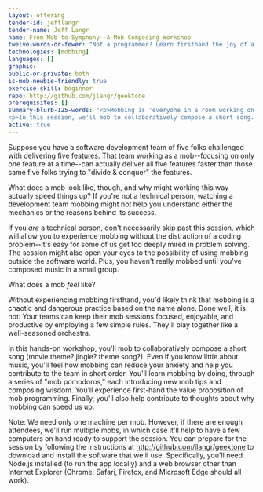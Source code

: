 ```yaml
---
layout: offering
tender-id: jefflangr
tender-name: Jeff Langr
name: From Mob to Symphony--A Mob Composing Workshop
twelve-words-or-fewer: "Not a programmer? Learn firsthand the joy of a mob. Come compose with us."
technologies: [mobbing]
languages: []
graphic: 
public-or-private: both
is-mob-newbie-friendly: true
exercise-skill: beginner
repo: http://github.com/jlangr/geektone
prerequisites: []
summary-blurb-125-words: "<p>Mobbing is 'everyone in a room working on the same thing at the same time,' per Woody Zuill. Outrageous! Yet teams are finding it a highly enjoyable way to collaboratively build and deliver high-quality software. Some teams even say they go faster with mobbing.</p>
<p>In this session, we'll mob to collaboratively compose a short song. Even if you know little about music, you'll feel firsthand how mobbing can reduce your anxiety and help you contribute in short order. You’ll also experience first-hand the value proposition of mob programming.</p>"
active: true
---
```

Suppose you have a software development team of five folks challenged with delivering five features. That team working as a mob--focusing on only one feature at a time--can actually deliver all five features faster than those same five folks trying to "divide & conquer" the features.

What does a mob look like, though, and why might working this way actually speed things up? If you're not a technical person, watching a development team mobbing might not help you understand either the mechanics or the reasons behind its success.

If you *are* a technical person, don't necessarily skip past this session, which will allow you to experience mobbing without the distraction of a coding problem--it's easy for some of us get too deeply mired in problem solving. The session might also open your eyes to the possibility of using mobbing outside the software world. Plus, you haven't really mobbed until you've composed music in a small group.

What does a mob *feel* like?

Without experiencing mobbing firsthand, you'd likely think that mobbing is a chaotic and dangerous practice based on the name alone. Done well, it is not: Your teams can keep their mob sessions focused, enjoyable, and productive by employing a few simple rules. They'll play together like a well-seasoned orchestra.

In this hands-on workshop, you'll mob to collaboratively compose a short song (movie theme? jingle? theme song?). Even if you know little about music, you'll feel how mobbing can reduce your anxiety and help you contribute to the team in short order. You'll learn mobbing by doing, through a series of "mob pomodoros," each introducing new mob tips and composing wisdom. You’ll experience first-hand the value proposition of mob programming. Finally, you'll also help contribute to thoughts about why mobbing can speed us up.

Note: We need only one machine per mob. However, if there are enough attendees, we'll run multiple mobs, in which case it'll help to have a few computers on hand ready to support the session. You can prepare for the session by following the instructions at http://github.com/jlangr/geektone to download and install the software that we'll use. Specifically, you'll need Node.js installed (to run the app locally) and a web browser other than Internet Explorer (Chrome, Safari, Firefox, and Microsoft Edge should all work).

